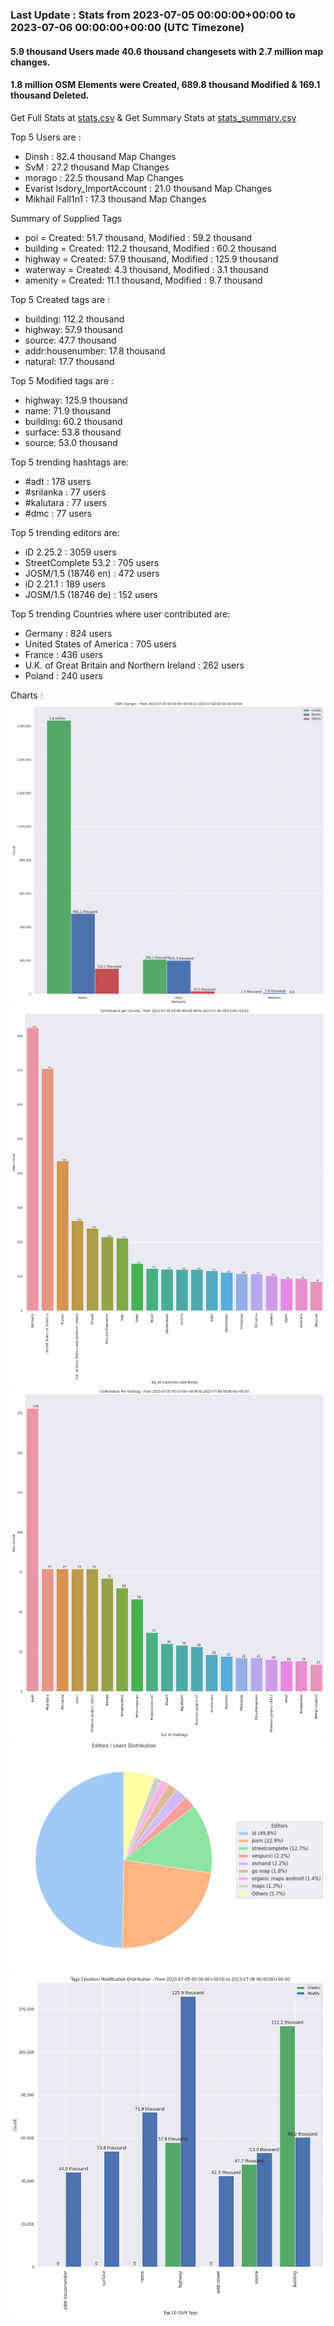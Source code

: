 ### Last Update : Stats from 2023-07-05 00:00:00+00:00 to 2023-07-06 00:00:00+00:00 (UTC Timezone)

#### 5.9 thousand Users made 40.6 thousand changesets with 2.7 million map changes.
#### 1.8 million OSM Elements were Created, 689.8 thousand Modified & 169.1 thousand Deleted.
Get Full Stats at [stats.csv](/stats/Global/Daily/stats.csv)
 & Get Summary Stats at [stats_summary.csv](/stats/Global/Daily/stats_summary.csv)

Top 5 Users are : 
- Dinsh : 82.4 thousand Map Changes
- SvM : 27.2 thousand Map Changes
- morago : 22.5 thousand Map Changes
- Evarist Isdory_ImportAccount : 21.0 thousand Map Changes
- Mikhail Fall1n1 : 17.3 thousand Map Changes

Summary of Supplied Tags
- poi = Created: 51.7 thousand, Modified : 59.2 thousand
- building = Created: 112.2 thousand, Modified : 60.2 thousand
- highway = Created: 57.9 thousand, Modified : 125.9 thousand
- waterway = Created: 4.3 thousand, Modified : 3.1 thousand
- amenity = Created: 11.1 thousand, Modified : 9.7 thousand


Top 5 Created tags are :
- building: 112.2 thousand
- highway: 57.9 thousand
- source: 47.7 thousand
- addr:housenumber: 17.8 thousand
- natural: 17.7 thousand


Top 5 Modified tags are :
- highway: 125.9 thousand
- name: 71.9 thousand
- building: 60.2 thousand
- surface: 53.8 thousand
- source: 53.0 thousand


Top 5 trending hashtags are:
- #adt : 178 users
- #srilanka : 77 users
- #kalutara : 77 users
- #dmc : 77 users


Top 5 trending editors are:
- iD 2.25.2 : 3059 users
- StreetComplete 53.2 : 705 users
- JOSM/1.5 (18746 en) : 472 users
- iD 2.21.1 : 189 users
- JOSM/1.5 (18746 de) : 152 users


Top 5 trending Countries where user contributed are:
- Germany : 824 users
- United States of America : 705 users
- France : 436 users
- U.K. of Great Britain and Northern Ireland : 262 users
- Poland : 240 users


 Charts : 
![Alt text](./stats_osm_changes.png) 
![Alt text](./stats_users_per_country.png) 
![Alt text](./stats_users_per_hashtag.png) 
![Alt text](./stats_editors_pie_chart.png) 
![Alt text](./stats_tags.png) 
